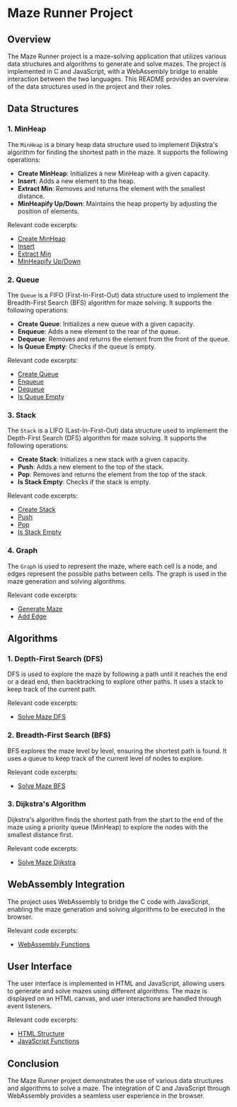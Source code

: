 # Maze Runner Project

## Overview

The Maze Runner project is a maze-solving application that utilizes various data structures and algorithms to generate and solve mazes. The project is implemented in C and JavaScript, with a WebAssembly bridge to enable interaction between the two languages. This README provides an overview of the data structures used in the project and their roles.

## Data Structures

### 1. MinHeap

The `MinHeap` is a binary heap data structure used to implement Dijkstra's algorithm for finding the shortest path in the maze. It supports the following operations:

- **Create MinHeap**: Initializes a new MinHeap with a given capacity.
- **Insert**: Adds a new element to the heap.
- **Extract Min**: Removes and returns the element with the smallest distance.
- **MinHeapify Up/Down**: Maintains the heap property by adjusting the position of elements.

Relevant code excerpts:
- [Create MinHeap](maze.c#L323)
- [Insert](maze.c#L350)
- [Extract Min](maze.c#L373)
- [MinHeapify Up/Down](maze.c#L323)

### 2. Queue

The `Queue` is a FIFO (First-In-First-Out) data structure used to implement the Breadth-First Search (BFS) algorithm for maze solving. It supports the following operations:

- **Create Queue**: Initializes a new queue with a given capacity.
- **Enqueue**: Adds a new element to the rear of the queue.
- **Dequeue**: Removes and returns the element from the front of the queue.
- **Is Queue Empty**: Checks if the queue is empty.

Relevant code excerpts:
- [Create Queue](maze.c#L286)
- [Enqueue](maze.c#L286)
- [Dequeue](maze.c#L286)
- [Is Queue Empty](maze.c#L286)

### 3. Stack

The `Stack` is a LIFO (Last-In-First-Out) data structure used to implement the Depth-First Search (DFS) algorithm for maze solving. It supports the following operations:

- **Create Stack**: Initializes a new stack with a given capacity.
- **Push**: Adds a new element to the top of the stack.
- **Pop**: Removes and returns the element from the top of the stack.
- **Is Stack Empty**: Checks if the stack is empty.

Relevant code excerpts:
- [Create Stack](maze.c#L241)
- [Push](maze.c#L241)
- [Pop](maze.c#L241)
- [Is Stack Empty](maze.c#L241)

### 4. Graph

The `Graph` is used to represent the maze, where each cell is a node, and edges represent the possible paths between cells. The graph is used in the maze generation and solving algorithms.

Relevant code excerpts:
- [Generate Maze](maze.c#L91)
- [Add Edge](maze.c#L91)

## Algorithms

### 1. Depth-First Search (DFS)

DFS is used to explore the maze by following a path until it reaches the end or a dead end, then backtracking to explore other paths. It uses a stack to keep track of the current path.

Relevant code excerpts:
- [Solve Maze DFS](maze.c#L383)

### 2. Breadth-First Search (BFS)

BFS explores the maze level by level, ensuring the shortest path is found. It uses a queue to keep track of the current level of nodes to explore.

Relevant code excerpts:
- [Solve Maze BFS](maze.c#L445)

### 3. Dijkstra's Algorithm

Dijkstra's algorithm finds the shortest path from the start to the end of the maze using a priority queue (MinHeap) to explore the nodes with the smallest distance first.

Relevant code excerpts:
- [Solve Maze Dijkstra](maze.c#L373)

## WebAssembly Integration

The project uses WebAssembly to bridge the C code with JavaScript, enabling the maze generation and solving algorithms to be executed in the browser.

Relevant code excerpts:
- [WebAssembly Functions](maze.c#L125)

## User Interface

The user interface is implemented in HTML and JavaScript, allowing users to generate and solve mazes using different algorithms. The maze is displayed on an HTML canvas, and user interactions are handled through event listeners.

Relevant code excerpts:
- [HTML Structure](index.html)
- [JavaScript Functions](script.js)

## Conclusion

The Maze Runner project demonstrates the use of various data structures and algorithms to solve a maze. The integration of C and JavaScript through WebAssembly provides a seamless user experience in the browser.